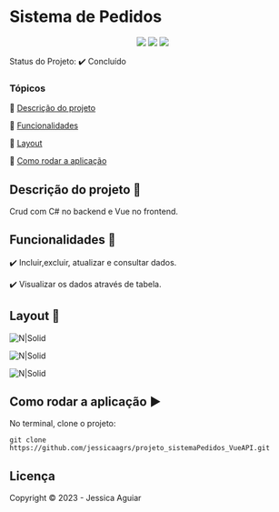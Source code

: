 <h1>Sistema de Pedidos</h1> 

<p align="center">
  <img src="https://uploaddeimagens.com.br/images/004/413/679/full/javacript.png?1680281578"/> 
  <img src="https://uploaddeimagens.com.br/images/004/543/857/original/c_.png?1689275745" /> 
  <img src="https://uploaddeimagens.com.br/images/004/543/860/full/vue.png?1689275780" />
</p>

Status do Projeto: :heavy_check_mark: <!-- > :heavy_check_mark:--> Concluído <!-- > :warning:-->

### Tópicos 

:small_blue_diamond: [Descrição do projeto](#descrição-do-projeto-pencil)

:small_blue_diamond: [Funcionalidades](#funcionalidades-wrench)

:small_blue_diamond: [Layout](#layout-dash)

<!-- :small_blue_diamond: [Pré-requisitos](#pré-requisitos) -->

:small_blue_diamond: [Como rodar a aplicação](#como-rodar-a-aplicação-arrow_forward)

<!-- :small_blue_diamond: [Dependencias e libs utilizadas](#dependencias-e-libs-utilizadas-books) -->

## Descrição do projeto :pencil:

<p align="justify">
  Crud  com C# no backend e Vue no frontend. 
</p>

## Funcionalidades :wrench:

:heavy_check_mark: Incluir,excluir, atualizar e consultar dados.

:heavy_check_mark: Visualizar os dados através de tabela.



## Layout :dash:


![N|Solid](https://uploaddeimagens.com.br/images/004/534/817/full/Screenshot_1.png?1688682770)

![N|Solid](https://uploaddeimagens.com.br/images/004/534/819/full/Screenshot_2.png?1688682808)

![N|Solid](https://media.giphy.com/media/v1.Y2lkPTc5MGI3NjExM20yMGVwZjdjemQyY2plYXZlb25wdzNhMHV1ZHprdXFzcWhtNWl1cSZlcD12MV9pbnRlcm5hbF9naWZfYnlfaWQmY3Q9Zw/av7YetfrArLyEBTWcx/giphy.gif)


<!-- ## Pré-requisitos

:warning: [Node](https://nodejs.org/en/download/)

...

Liste todas as dependencias e libs que o usuário deve ter instalado na máquina antes de rodar a aplicação  -->

## Como rodar a aplicação :arrow_forward:

No terminal, clone o projeto: 

```
git clone https://github.com/jessicaagrs/projeto_sistemaPedidos_VueAPI.git

```


<!-- ## Como rodar os testes

Coloque um passo a passo para executar os testes

```
$ npm test, rspec, etc 
```

## Casos de Uso

Explique com mais detalhes como a sua aplicação poderia ser utilizada. O uso de **gifs** aqui seria bem interessante. 

Exemplo: Caso a sua aplicação tenha alguma funcionalidade de login apresente neste tópico os dados necessários para acessá-la.

## JSON :floppy_disk:

### Usuários: 

|name|email|password|token|avatar|
| -------- |-------- |-------- |-------- |-------- |
|Lais Lima|laislima98@hotmail.com|lais123|true|https://encrypted-tbn0.gstatic.com/images?q=tbn%3AANd9GcS9-U_HbQAipum9lWln3APcBIwng7T46hdBA42EJv8Hf6Z4fDT3&usqp=CAU|

... 

Se quiser, coloque uma amostra do banco de dados 

## Iniciando/Configurando banco de dados

Se for necessário configurar algo antes de iniciar o banco de dados insira os comandos a serem executados  -->

<!-- ## Dependencias e libs utilizadas :books:

- [JSPDF](https://artskydj.github.io/jsPDF/docs/jsPDF.html) -->

<!-- ## Resolvendo Problemas :exclamation:

Em [issues]() foram abertos alguns problemas gerados durante o desenvolvimento desse projeto e como foram resolvidos.  -->

<!-- ## Tarefas em aberto

Se for o caso, liste tarefas/funcionalidades que ainda precisam ser implementadas na sua aplicação

:memo: Tarefa 1 

:memo: Tarefa 2 

:memo: Tarefa 3  -->

## Licença 

Copyright :copyright: 2023 - Jessica Aguiar
